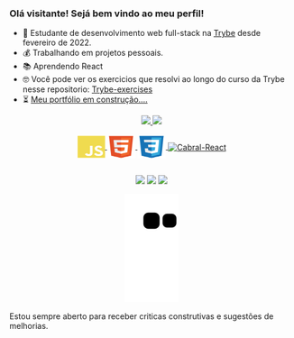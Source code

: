 ### Olá visitante! Sejá bem vindo ao meu perfil!

- 🌱 Estudante de desenvolvimento web full-stack na [Trybe](https://www.betrybe.com/) desde fevereiro de 2022.
- 💰 Trabalhando em projetos pessoais.
- 📚 Aprendendo React
- 🤓 Você pode ver os exercicios que resolvi ao longo do curso da Trybe nesse repositorio: [Trybe-exercises](https://github.com/GusCabraal/trybe-exercises)
- ⏳ [Meu portfólio em construção....](https://guscabraal.github.io/)

<div align="center">
  <a href="https://github.com/GusCabraal">
  <img height="150em" src="https://github-readme-stats.vercel.app/api?username=GusCabraal&show_icons=true&theme=dracula&include_all_commits=true&count_private=true"/>
  <img height="150em" src="https://github-readme-stats.vercel.app/api/top-langs/?username=GusCabraal&layout=compact&langs_count=7&theme=dracula"/>
</div>
  <div style="display: inline_block" align="center"><br>
  <img align="center" alt="Cabral-Js" height="40" width="50" src="https://raw.githubusercontent.com/devicons/devicon/master/icons/javascript/javascript-plain.svg">
  <img align="center" alt="Cabral-HTML" height="40" width="50" src="https://raw.githubusercontent.com/devicons/devicon/master/icons/html5/html5-original.svg">
  <img align="center" alt="Cabral-CSS" height="40" width="50" src="https://raw.githubusercontent.com/devicons/devicon/master/icons/css3/css3-original.svg">
  <img align="center" alt="Cabral-React" height="40" width="50" src="https://cdn.jsdelivr.net/gh/devicons/devicon/icons/react/react-original.svg">
</div>
  
  ##
  
  <div align="center"> 
  <a href="https://www.linkedin.com/in/guscabraal/" target="_blank"><img src="https://img.shields.io/badge/-LinkedIn-%230077B5?style=for-the-badge&logo=linkedin&logoColor=white" target="_blank"></a> 
  <a href = "mailto:gustavocabral97@hotmail.com"><img src="https://img.shields.io/badge/Microsoft_Outlook-0078D4?style=for-the-badge&logo=microsoft-outlook&logoColor=white" target="_blank"></a>
   <a href="https://twitter.com/cabraaldev" target="_blank"><img src="https://img.shields.io/badge/Twitter-1DA1F2?style=for-the-badge&logo=twitter&logoColor=white" target="_blank"></a>

 
  ![Snake animation](https://github.com/GusCabraal/GusCabraal/blob/output/github-contribution-grid-snake.svg)
 
</div>
  Estou sempre aberto para receber criticas construtivas e sugestões de melhorias.
